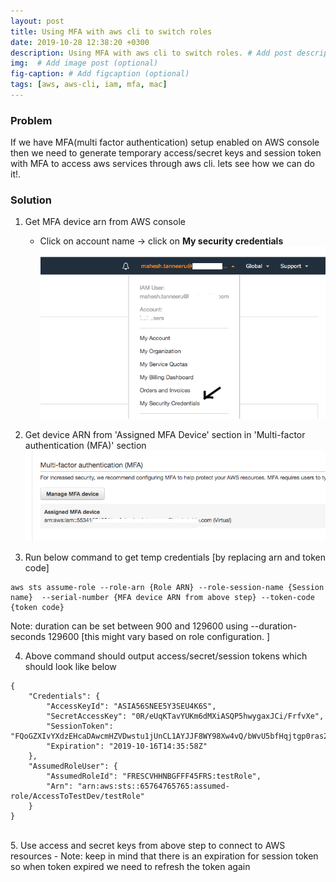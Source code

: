 ```yaml
---
layout: post
title: Using MFA with aws cli to switch roles 
date: 2019-10-28 12:38:20 +0300
description: Using MFA with aws cli to switch roles. # Add post description (optional)
img:  # Add image post (optional)
fig-caption: # Add figcaption (optional)
tags: [aws, aws-cli, iam, mfa, mac]
---
```


### Problem
If we have MFA(multi factor authentication) setup enabled on AWS console then we need to generate temporary access/secret keys and session token with MFA to access aws services through aws cli. lets see how we can do it!.   

### Solution
1. Get MFA device arn from AWS console 
   - Click on account name  -> click on **My security credentials** 
   ![alt text](/assets/img/aws_sec_creds.png)

2. Get device ARN from 'Assigned MFA Device' section in 'Multi-factor authentication (MFA)' section 
    ![alt text](/assets/img/aws_mfa.png)

3. Run below command to get temp credentials  [by replacing arn and token code] 
```
aws sts assume-role --role-arn {Role ARN} --role-session-name {Session name}  --serial-number {MFA device ARN from above step} --token-code {token code} 
```
Note: duration can be set between 900 and 129600 using --duration-seconds 129600 [this might vary based on role configuration. ] 

4. Above command should output access/secret/session tokens which should look like below 
```
{ 
    "Credentials": { 
        "AccessKeyId": "ASIA56SNEE5Y3SEU4K6S", 
        "SecretAccessKey": "0R/eUqKTavYUKm6dMXiASQP5hwygaxJCi/FrfvXe", 
        "SessionToken": "FQoGZXIvYXdzEHcaDAwcmHZVDwstu1jUnCL1AYJJF8WY98Xw4vQ/bWvU5bfHqjtgp0ras2JSD9TBKdtdLjnMcSDweK4pwkMPVmKjSLBVqfh0t/p5WKJsKTvmhiEoUBiy7gzaBGfOC8Ue+XG+6SYt1N7etbYJ/5+F4xPFfns36dCAy1KULTD+7FH9/Wt4tHK5xetFSmD+jgf2z5H3uHhkR4khd7OAdN1mp+YOLoHZfYpV3FgdmOozFtXKi2YWg7IK+2BQj2N2A/2kaCizE29UMWAEVZhO/8tE4kf/q/XrvWt1+SAb/7nZRUhw1Qu5vfpvEzvkMOfYSE0YNZbs/5Cy4MXZ5A9g00OpHcytAOZ8Sga1KL65nO0F", 
        "Expiration": "2019-10-16T14:35:58Z" 
    }, 
    "AssumedRoleUser": { 
        "AssumedRoleId": "FRESCVHHNBGFFF45FRS:testRole", 
        "Arn": "arn:aws:sts::65764765765:assumed-role/AccessToTestDev/testRole" 
    } 
} 
``` 
<br>
5. Use access and secret keys from above step to connect to AWS resources  
    - Note:  keep in mind that there is an expiration for session token so when token expired we need to refresh the token again 